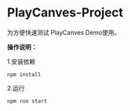 # PlayCanves-Project

为方便快速测试 PlayCanves Demo使用。



**操作说明：**

1.安装依赖

```
npm install
```

2.运行

```
npm run start
```